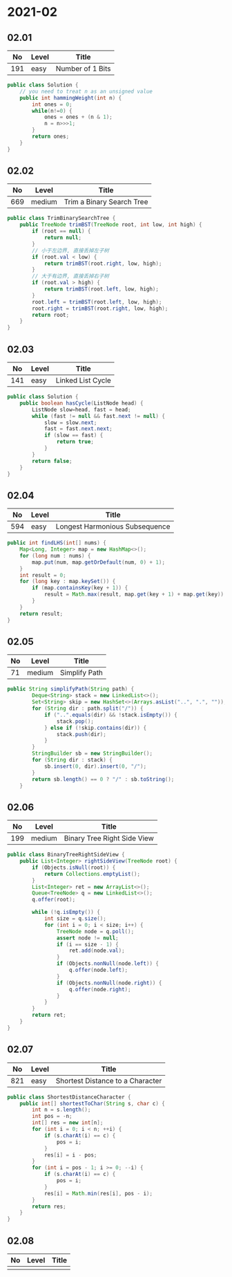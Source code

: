 # 2021-02

## 02.01

| No  | Level | Title            |
| --- | ----- | ---------------- |
| 191 | easy  | Number of 1 Bits |

```java
public class Solution {
    // you need to treat n as an unsigned value
    public int hammingWeight(int n) {
        int ones = 0;
        while(n!=0) {
            ones = ones + (n & 1);
            n = n>>>1;
        }
        return ones;
    }
}
```

## 02.02

| No  | Level  | Title                     |
| --- | ------ | ------------------------- |
| 669 | medium | Trim a Binary Search Tree |

```java
public class TrimBinarySearchTree {
    public TreeNode trimBST(TreeNode root, int low, int high) {
        if (root == null) {
            return null;
        }
        // 小于左边界, 直接丢掉左子树
        if (root.val < low) {
            return trimBST(root.right, low, high);
        }
        // 大于有边界, 直接丢掉右子树
        if (root.val > high) {
            return trimBST(root.left, low, high);
        }
        root.left = trimBST(root.left, low, high);
        root.right = trimBST(root.right, low, high);
        return root;
    }
}
```

## 02.03

| No  | Level | Title             |
| --- | ----- | ----------------- |
| 141 | easy  | Linked List Cycle |

```java
public class Solution {
    public boolean hasCycle(ListNode head) {
        ListNode slow=head, fast = head;
        while (fast != null && fast.next != null) {
            slow = slow.next;
            fast = fast.next.next;
            if (slow == fast) {
                return true;
            }
        }
        return false;
    }
}
```

## 02.04

| No  | Level | Title                          |
| --- | ----- | ------------------------------ |
| 594 | easy  | Longest Harmonious Subsequence |

```java
public int findLHS(int[] nums) {
    Map<Long, Integer> map = new HashMap<>();
    for (long num : nums) {
        map.put(num, map.getOrDefault(num, 0) + 1);
    }
    int result = 0;
    for (long key : map.keySet()) {
        if (map.containsKey(key + 1)) {
            result = Math.max(result, map.get(key + 1) + map.get(key));
        }
    }
    return result;
}
```

## 02.05

| No  | Level  | Title         |
| --- | ------ | ------------- |
| 71  | medium | Simplify Path |

```java
public String simplifyPath(String path) {
        Deque<String> stack = new LinkedList<>();
        Set<String> skip = new HashSet<>(Arrays.asList("..", ".", ""));
        for (String dir : path.split("/")) {
            if ("..".equals(dir) && !stack.isEmpty()) {
                stack.pop();
            } else if (!skip.contains(dir)) {
                stack.push(dir);
            }
        }
        StringBuilder sb = new StringBuilder();
        for (String dir : stack) {
            sb.insert(0, dir).insert(0, "/");
        }
        return sb.length() == 0 ? "/" : sb.toString();
    }
```

## 02.06

| No  | Level  | Title                       |
| --- | ------ | --------------------------- |
| 199 | medium | Binary Tree Right Side View |

```java
public class BinaryTreeRightSideView {
    public List<Integer> rightSideView(TreeNode root) {
        if (Objects.isNull(root)) {
            return Collections.emptyList();
        }
        List<Integer> ret = new ArrayList<>();
        Queue<TreeNode> q = new LinkedList<>();
        q.offer(root);

        while (!q.isEmpty()) {
            int size = q.size();
            for (int i = 0; i < size; i++) {
                TreeNode node = q.poll();
                assert node != null;
                if (i == size - 1) {
                    ret.add(node.val);
                }
                if (Objects.nonNull(node.left)) {
                    q.offer(node.left);
                }
                if (Objects.nonNull(node.right)) {
                    q.offer(node.right);
                }
            }
        }
        return ret;
    }
}

```

## 02.07

| No  | Level | Title                            |
| --- | ----- | -------------------------------- |
| 821 | easy  | Shortest Distance to a Character |

```java
public class ShortestDistanceCharacter {
    public int[] shortestToChar(String s, char c) {
        int n = s.length();
        int pos = -n;
        int[] res = new int[n];
        for (int i = 0; i < n; ++i) {
            if (s.charAt(i) == c) {
                pos = i;
            }
            res[i] = i - pos;
        }
        for (int i = pos - 1; i >= 0; --i) {
            if (s.charAt(i) == c) {
                pos = i;
            }
            res[i] = Math.min(res[i], pos - i);
        }
        return res;
    }
}
```

## 02.08

| No  | Level | Title |
| --- | ----- | ----- |
|     |       |       |

```java

```
